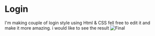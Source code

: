 # Login
I'm making couple of login style using Html &amp; CSS
fell free to edit it and make it more amazing.
i would like to see the result
![Final](https://user-images.githubusercontent.com/84247318/119475352-763ac480-bd23-11eb-8f1a-fbc329df1b02.png)
